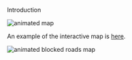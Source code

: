 
Introduction

![animated map](https://raw.githubusercontent.com/felix11h/dfine-hackathon-18/master/pub/original_data_animated.gif)


An example of the interactive map is [here](https://felix11h.github.io/dfine-hackathon-18/maps/original_data/180704_07.html).

![animated blocked roads map](https://raw.githubusercontent.com/felix11h/dfine-hackathon-18/master/pub/roadblocks_animated.gif)


